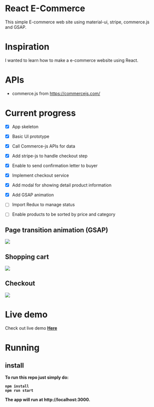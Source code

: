 # React E-Commerce

This simple E-commerce web site using material-ui, stripe, commerce.js and GSAP.

# Inspiration

I wanted to learn how to make a e-commerce website using React.

# APIs

- commerce.js from https://commercejs.com/

# Current progress

- [x] App skeleton
- [x] Basic UI prototype
- [x] Call Commerce-js APIs for data
- [X] Add stripe-js to handle checkout step 
- [X] Enable to send confirmation letter to buyer
- [x] Implement checkout service
- [x] Add modal for showing detail product information
- [x] Add GSAP animation 
- [ ] Import Redux to manage status
- [ ] Enable products to be sorted by price and category


## Page transition animation (GSAP)
<img src='https://user-images.githubusercontent.com/69198575/117917323-2b38ae80-b32c-11eb-991a-156b4a04b8aa.gif' loop=infinite />

## Shopping cart
<img src='https://user-images.githubusercontent.com/69198575/117921030-57a3f900-b333-11eb-9b1d-3e7dfb369bd1.gif' loop=infinite />

## Checkout
<img src='https://user-images.githubusercontent.com/69198575/117928503-fd109a00-b33e-11eb-9dc4-b250dc0993a8.gif' />



# Live demo

Check out live demo <b>[Here](/)

# Running

## install

To run this repo just simply do:

```
npm install
npm run start
```

The app will run at http://localhost:3000.



